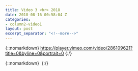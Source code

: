 ```yaml
---
title: Video 3 <br> 2018
date: 2018-08-16 00:58:04 Z
categories:
- column2-video1
layout: post
excerpt_separator: "<!--more-->"
---
```


{::nomarkdown}
https://player.vimeo.com/video/286109621?title=0&byline=0&portrait=0
{:/}  

<!--more-->
{::nomarkdown}
<img class="lazyload" data-vimeo-id="286109621" src="" alt="">
{:/}  

